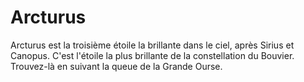 # Arcturus

Arcturus est la troisième étoile la brillante dans le ciel, après Sirius et
Canopus. C'est l'étoile la plus brillante de la constellation du Bouvier.
Trouvez-là en suivant la queue de la Grande Ourse.
